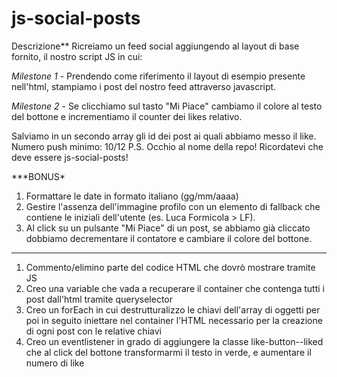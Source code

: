 # js-social-posts

Descrizione\*\*
Ricreiamo un feed social aggiungendo al layout di base fornito, il nostro script JS in cui:

_Milestone 1_ - Prendendo come riferimento il layout di esempio presente nell'html, stampiamo i post del nostro feed attraverso javascript.

_Milestone 2_ - Se clicchiamo sul tasto "Mi Piace" cambiamo il colore al testo del bottone e incrementiamo il counter dei likes relativo.

Salviamo in un secondo array gli id dei post ai quali abbiamo messo il like.
Numero push minimo: 10/12
P.S. Occhio al nome della repo! Ricordatevi che deve essere js-social-posts!

\*\*\*BONUS\*

1. Formattare le date in formato italiano (gg/mm/aaaa)
2. Gestire l'assenza dell'immagine profilo con un elemento di fallback che contiene le iniziali dell'utente (es. Luca Formicola > LF).
3. Al click su un pulsante "Mi Piace" di un post, se abbiamo già cliccato dobbiamo decrementare il contatore e cambiare il colore del bottone.

---

1. Commento/elimino parte del codice HTML che dovrò mostrare tramite JS
2. Creo una variable che vada a recuperare il container che contenga tutti i post dall'html tramite queryselector
3. Creo un forEach in cui destrutturalizzo le chiavi dell'array di oggetti per poi in seguito iniettare nel container l'HTML necessario per la creazione di ogni post con le relative chiavi
4. Creo un eventlistener in grado di aggiungere la classe like-button--liked che al click del bottone transformarmi il testo in verde, e aumentare il numero di like
